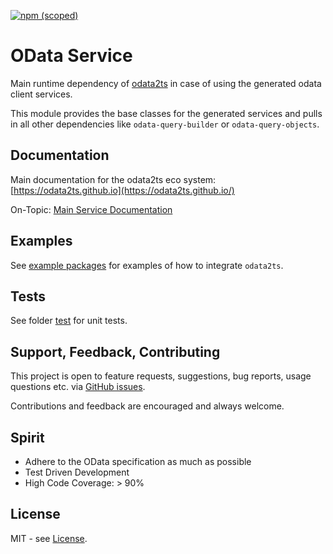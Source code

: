 [![npm (scoped)](https://img.shields.io/npm/v/@odata2ts/odata-service?style=for-the-badge)](https://www.npmjs.com/package/@odata2ts/odata-service)

# OData Service
Main runtime dependency of [odata2ts](https://github.com/odata2ts/odata2ts) in case of using
the generated odata client services.

This module provides the base classes for the generated services and pulls in all other dependencies
like `odata-query-builder` or `odata-query-objects`. 

## Documentation
Main documentation for the odata2ts eco system:
[https://odata2ts.github.io](https://odata2ts.github.io/)

On-Topic: [Main Service Documentation](https://odata2ts.github.io/docs/category/main-service)

## Examples
See [example packages](https://github.com/odata2ts/odata2ts/tree/main/examples) for examples of how to integrate `odata2ts`.

## Tests
See folder [test](https://github.com/odata2ts/odata2ts/tree/main/packages/odata-service/test)
for unit tests.

## Support, Feedback, Contributing
This project is open to feature requests, suggestions, bug reports, usage questions etc.
via [GitHub issues](https://github.com/odata2ts/odata2ts/issues).

Contributions and feedback are encouraged and always welcome.

## Spirit
* Adhere to the OData specification as much as possible
* Test Driven Development
* High Code Coverage: > 90%

## License
MIT - see [License](./LICENSE).
